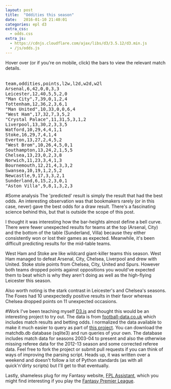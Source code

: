 ```yaml
---
layout: post
title:  "Oddities this season"
date:   2016-01-10 21:40:01
categories: epl d3
extra_css:
  - odds.css
extra_js:
  - https://cdnjs.cloudflare.com/ajax/libs/d3/3.5.12/d3.min.js
  - /js/odds.js
---
```

Hover over (or if you're on mobile, click) the bars to view the relevant match details.
<script type="text/javascript">
  //Load from CSV File
  // d3.csv("odds_beaten.csv", render);
  //OR
  //Load from embedded csv in html
  window.onload = function() {
    var raw = d3.select("#csvdata").text();
    var parsedOddsData = d3.csv.parse(raw);
    render(parsedOddsData, "#svgPlaceholder");
  };
</script>
<!-- Div to be used for tooltip -->
<div id="tooltip" class="hidden">
    <table id="value">
    </table>
</div>
<pre id="csvdata">
team,oddities,points,l2w,l2d,w2d,w2l
Arsenal,6,42,0,0,3,3
Leicester,12,40,5,5,2,0
"Man City",7,39,0,1,2,4
Tottenham,12,36,2,3,6,1
"Man United",10,33,0,0,6,4
"West Ham",17,32,7,3,5,2
"Crystal Palace",11,31,5,3,1,2
Liverpool,13,30,2,3,3,5
Watford,10,29,4,4,1,1
Stoke,16,29,7,4,1,4
Everton,13,27,2,4,5,2
"West Brom",10,26,4,5,0,1
Southampton,13,24,2,1,5,5
Chelsea,13,23,0,2,3,8
Norwich,11,23,3,4,1,3
Bournemouth,12,21,4,3,3,2
Swansea,10,19,1,2,5,2
Newcastle,9,17,3,3,2,1
Sunderland,6,15,2,3,0,1
"Aston Villa",9,8,1,3,2,3</pre>

<div id="svgPlaceholder">
</div>

#Some analysis
The 'predicted' result is simply the result that had the best odds. An interesting observation was that bookmakers rarely (or in this case, never) gave the best odds for a draw result. There's a fascinating science
behind this, but that is outside the scope of this post.

I thought it was interesting how the bar-heights almost define a bell curve. There were
fewer unexpected results for teams at the top (Arsenal, City) and the bottom of
the table (Sunderland, Villa) because they either consistently won or lost their
games as expected. Meanwhile, it's been difficult predicting results for the
mid-table teams.

West Ham and Stoke are like wildcard giant-killer teams this season. West Ham
managed to defeat Arsenal, City, Chelsea, Liverpool and drew with United. Stoke
stole points from Chelsea, City, United and Spurs. However both teams dropped
points against oppositions you would've expected them to beat which is why they
aren't doing as well as the high-flying Leicester this season.

Also worth noting is the stark contrast in Leicester's and Chelsea's seasons.
The Foxes had 10 unexpectedly positive results in their favor whereas Chelsea dropped points on 11 unexpected occasions.



#Work
I've been teaching myself [D3.js] and thought this would be an interesting project
to try out. The data is from [football-data.co.uk] which includes match results and betting odds.
I normalized the data available to make it much easier to query as part of [this project]. You can download the matchdb.db database (sqlite3) and run queries of your own. The database includes match data for seasons 2003-04 to present and also the otherwise missing referee data for the 2012-13 season and some corrected referee data.
Feel free to fork the project or submit pull requests if you can think of ways of improving the parsing script. Heads up, it was written over a weekend and doesn't follow a lot of Python standards (as with all quick'n'dirty scripts) but I'll get to that eventually.

Lastly, shameless plug for my Fantasy website, [FPL Assistant], which you might find interesting if you play the [Fantasy Premier League].

[D3.js]: http://d3js.org/
[football-data.co.uk]: http://www.football-data.co.uk/englandm.php
[this project]: https://github.com/keithxm23/football-data-analysis
[FPL Assistant]: http://www.fplassistant.com/
[Fantasy Premier League]: http://fantasy.premierleague.com/
